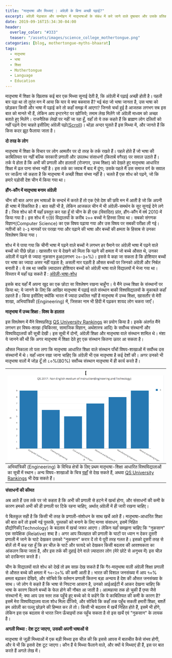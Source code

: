```yaml
---
title: "मातृभाषा और मिथ्याएं : अंग्रेज़ी के बिना अच्छी पढ़ाई?"
excerpt: अंग्रेज़ी भेड़चाल और सम्मोहन में मातृभाषाओं के संबंध में करे जाने वाले दुष्प्रचार और उसके प्रतिकार। श्रृंखला में पहला लेख।
date: 2019-09-16T15:34:30-04:00
header:
  overlay_color: "#333"
  teaser: "/assets/images/science_college_mothertongue.png"
categories: [blog, mothertongue-myths-bhaarat]
tags:
  - मातृभाषा
  - भाषा
  - शिक्षा
  - Mothertongue
  - Language
  - Education
---
```


मातृभाषा में शिक्षा के खिलाफ कई बार एक मिथ्या सुनाई देती है, कि अंग्रेज़ी में पढ़ाई अच्छी होती है। 
पहली बार पढ़ा था तो तुरंत मन में आया कि यार ये क्या बकवास है? भई बंदा जो भाषा जानता है, उस भाषा को छोड़कर किसी और भाषा में पढ़ाई करे तो कहाँ समझ में आएगा? जिनसे चर्चा हुई है आजतक लगभग सब इस बात को मानते भी हैं, लेकिन आप इन्टरनेट पर खोजिये; तमाम लेख मिलेंगे जो अंग्रेज़ी माध्यम को अच्छा बताते हुए मिलेंगे। राजनैतिक लेखों पर नहीं जा रहा हूँ, वहाँ तो ये तक कहते हैं कि ब्राह्मण लोग दलितों को नहीं पढ़ने देना चाहते इसीलिए अंग्रेज़ी पढ़ो([Scroll](https://scroll.in/article/816679/brahmin-groups-lead-movements-against-english-education-but-they-have-benefitted-the-most-from-it))। थोड़ा अन्दर घुसते हैं इस मिथ्या में, और जानते हैं कि किस कदर झूठ फैलाया जाता है।


**दो तरह के लोग**


मातृभाषा में शिक्षा के विचार पर लोग आमतौर पर दो तरह के तर्क रखते हैं। पहले होते हैं जो भाषा की काबिलियत पर नहीं बल्कि सरकारी प्रणाली और उपलब्ध संसाधनों (किताबें वगैरह) पर सवाल उठाते हैं। तर्क ये होता है कि अभी की प्रणाली और हालातों (रोजगार, उच्च शिक्षा) को देखते हुए मातृभाषा आधारित शिक्षा में ढल पाना संभव नहीं है। इस तर्क का जवाब मैं बाद में दूंगा; उसके पहले मैं उस समाज वर्ग के सवाल पर जाऊँगा जो कहता है कि मातृभाषा में अच्छी शिक्षा संभव नहीं है। चलते हैं एक शोध को पढ़ने, जो कि हमारे पड़ोसी देश चीन में किया गया था।


**हौंग-कौंग में मातृभाषा बनाम अंग्रेज़ी**


चीन की बात अगर हम भाषाओं के सन्दर्भ में करते हैं तो एक ऐसे देश की छवि मन में आती है जो कि अपनी ही भाषा में विकसित है। बात सही भी है, लेकिन आजकल चीन में भी अंग्रेज़ी-समर्थन के सुर सुनाई देने लगे हैं। जिस शोध को मैं यहाँ प्रस्तुत कर रहा हूँ वो चीन के ही एक (विवादित) प्रांत, हौंग-कौंग में वर्ष 2010 में किया गया है। इस शोध में ९(9) विद्यालयों के करीब २०० बच्चों ने हिस्सा लिया था। सबको संगणक विज्ञान(Computer Science) का एक विषय पढ़ाया गया और उस विषय पर सबकी परीक्षा ली गई। नतीजों को २-३ मानकों पर परखा गया और पढ़ाने की भाषा और बच्चों की क्षमता के हिसाब से उनका विश्लेषण किया गया। 


शोध में ये पाया गया कि चीनी भाषा में पढ़ने वाले बच्चों ने लगभग हर पैमाने पर अंग्रेज़ी भाषा में पढ़ने वाले बच्चों को पीछे छोड़ा। खासतौर पर ये देखने को मिला कि पढ़ने की क्षमता में जो बच्चे औसत थे, उनका अंग्रेज़ी में पढ़ने से ज्यादा नुकसान हुआ(लगभग २०-३०%)। इससे ये कहा जा सकता है कि होशियार बच्चों पर भाषा का ज्यादा असर नहीं पड़ता है; असली मार पड़ती है औसत बच्चों पर जिनको अंग्रेज़ी और निर्बल बनाती है। ये तब था जबकि ज़्यादातर होशियार बच्चों को अंग्रेज़ी भाषा वाले विद्यालयों में भेजा गया था। विस्तार में यहाँ पढ़ सकते हैं : [अंग्रेज़ी-भाषा-शोध](https://link.springer.com/article/10.1007/s10639-009-9118-8)


इसके बाद यहाँ मैं अपना खुद का एक छोटा सा विश्लेषण रखना चाहूँगा। ये मैंने उच्च शिक्षा के संस्थानों पर किया था; ये जानने के लिए कि आखिर मातृभाषा में पढ़ाई वाले संस्थान बाकी विश्वविद्यालयों के मुकाबले कहाँ ठहरते हैं। किया इसीलिए क्योंकि भारत में ज्यादा प्रचलित नहीं है मातृभाषा में उच्च शिक्षा, खासतौर से मेरी शाखा, अभियांत्रिकी (Engineering) में, जिसका नाम भी हिंदी में पढ़कर शायद लोग चकरा जाएँ।


**मातृभाषा में उच्च शिक्षा : विश्व के हालात**




इस विश्लेषण में मैंने विश्वप्रसिद्ध [QS University Rankings](https://www.qs.com/rankings/) का प्रयोग किया है। इसके अंतर्गत मैंने लगभग हर विषय-शाखा (चिकित्सा, सामाजिक विज्ञान, अर्थशास्त्र आदि) के सर्वोच्च संस्थानों और विश्वविद्यालयों की सूची देखी। इस सूची में दोनों, अंग्रेज़ी शिक्षा और मातृभाषा वाले संस्थान शामिल थे। मंशा ये जानने की थी कि अगर मातृभाषा में शिक्षा देते हुए एक संस्थान कितना ऊपर आ सकता है।

औसत निकाला तो पता लगा कि मातृभाषा आधारित शिक्षा वाले संस्थान पाँचों विषय-शाखाओं में सर्वोच्च दस संस्थानों में थे। यहाँ ध्यान रखा जाना चाहिए कि अंग्रेज़ी भी एक मातृभाषा है कई देशों की। अगर उनको भी मातृभाषा वालों में जोड़ दूँ तो ८०%(80%) सर्वोच्च संस्थान मातृभाषा में ही कार्य करते हैं। 

| [![img](/assets/images/science_college_mothertongue.png)     |
| ------------------------------------------------------------ |
| अभियांत्रिकी (Engineering) के विभिन्न क्षेत्रों के लिए प्रथम मातृभाषा-शिक्षा आधारित विश्वविद्यालाओं का सूची में स्थान। अन्य विषय-शाखाओं के चित्र [यहाँ](https://drive.google.com/open?id=1lhA5qIP6Xpvar3WcYuOyFEvH5qdNH0-O) से देख सकते हैं, अथवा [QS University Rankings](https://www.qs.com/rankings/) भी देख सकते हैं। |



**संसाधनों की कीमत**


अब आते हैं उस तर्क पर जो कहता है कि अभी की प्रणाली से हटने में खर्चा होगा, और संसाधनों की कमी के कारण हमको अभी की ही प्रणाली पर टिके रहना चाहिए, अर्थात् अंग्रेज़ी में ही जारी रखना चाहिए।


ये बिलकुल सही है कि किसी भी तरह के प्रणाली-संशोधन के साथ खर्चे आते हैं। मातृभाषा-आधारित शिक्षा की बात करें तो इसमें नई पुस्तकें, पुस्तकों को बनाने के लिए मानव संसाधन, इसमें निहित प्रौद्योगिकी(Technology) के बदलाव में खर्चा जरूर आएगा। लेकिन यहाँ समझना चाहिए कि "नुकसान" एक सापेक्षिक (Relative) शब्द है। अगर आप फिलहाल की प्रणाली के घाटों पर ध्यान न देकर दूसरी प्रणाली में जाने के घाटे देखकर उसको "नुकसान" करार दें तो ये पूरी तरह गलत है। इसको दूसरी तरह से बोलें तो मैं कह रहा हूँ कि हर चीज़ के घाटे और फायदे को देखकर किसी बदलाव की आवश्यकता का आंकलन किया जाता है, और इस तर्क की दुहाई देने वाले ज़्यादातर लोग (मेरे छोटे से अनुभव में) इस चीज़ को दरकिनार करते हैं। 


चीन के विद्यालयों वाले शोध को देखें तो हम साफ़ देख सकते हैं कि गैर-मातृभाषा वाली अंग्रेज़ी शिक्षा प्रणाली से औसत बच्चे की क्षमता में १०-२०% की कमी आती है। भारत की विशाल जनसंख्या में आप १०% क्षमता बढ़ाकर देखिये, और सोचिये कि वर्तमान प्रणाली कितना बड़ा अन्याय है देश की औसत जनसंख्या के साथ। जो लोग ये कहते हैं कि भाषा से निपटना आसान है, उनको आईआईटी में आकर देखना चाहिए कि भाषा के कारण कितने बच्चों के फेल होने की नौबत आ जाती है। आत्महत्या तक हो चुकी हैं एम्स जैसे संस्थानों में; क्या आप उस स्तर तक पहुँचे हुए बच्चे को ये कहेंगे कि ये काबिलियत की कमी के कारण है? इसमें मेरा विश्वविद्यालय वाला शोध मिला दीजिये, और सोचिये कि कहाँ तक पहुँच सकती हमारी शिक्षा, बशर्ते हम अंग्रेज़ी का पल्लू छोड़ने की हिम्मत कर लें तो। किसी भी बदलाव में खर्चे निहित होते हैं, इसमें भी होंगे, लेकिन इस एक बदलाव से भारत जिन ऊँचाइयों तक पहुँच सकता है वो इस खर्चे एवं "नुकसान" के लायक है। 


**अगली मिथ्या : देश टूट जाएगा, उसकी अपनी भाषाओं से**




मातृभाषा से जुड़ी मिथ्याओं में एक बड़ी मिथ्या इस चीज़ की कि इससे आपस में बातचीत कैसे संभव होगी, और ये भी कि इससे देश टूट जाएगा। कौन हैं ये मिथ्या फैलाने वाले, और क्यों ये मिथ्याएं ही हैं, इस पर बात करते हैं अगले लेख में। 

